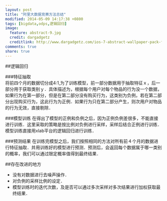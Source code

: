 ```yaml
---
layout: post
title: "阿里大数据竞赛方法总结"
modified: 2014-05-09 14:17:38 +0800
tags: [bigdata,odps,逻辑回归]
image:
  feature: abstract-9.jpg
  credit: dargadgetz
  creditlink: http://www.dargadgetz.com/ios-7-abstract-wallpaper-pack-for-iphone-5-and-ipod-touch-retina/
comments: true
share: true
---
```

##逻辑回归      

###特征抽取      
 将前四个月的数据切分成4:1,为了训练模型，前一部分数据用于抽取特征ｘ，后一部分用于获取类别ｙ．具体描述为，根据每个用户对每个物品的行为没一个数据，如果行为在第一部分，但是在第二部分没有购买行为，这类别为负例，若在第二部分出现购买行为，这此行为为正例．如果行为只在第二部分产生，则次用户对物品的行为无效，直接剔除．  
 
###模型训练
在得出了模型的正例和负例之后，因为正例负例差很多，不能直接进行训练．这里采取的策略是按比例对负例进行采样，采样后结合正例进行训练．模型训练直接用xlab平台的逻辑回归进行训练．    

###预测结果
在训练完模型之后，我们按照相同的方法对所有前４个月的数据进行特征抽取．并用训练好的模型进行预测．预测后，会返回每个数据属于哪一类别的概率，我们可以通过限定概率值得到最终结果．

##存在改进的地方               
* 没有对数据进行去噪声操作．     
* 对负例的采样比例的设定．      
* 模型训练时的迭代次数，及是否可以通过多次采样对多次结果进行加权获取最终结果．
